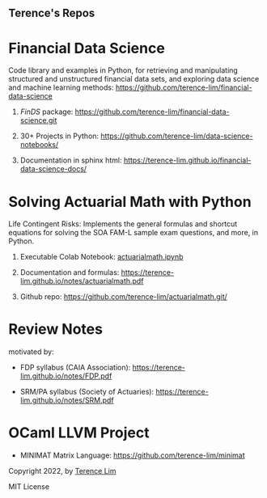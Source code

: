 ## Terence's Repos

# Financial Data Science

Code library and examples in Python, for retrieving and manipulating structured and unstructured financial data sets, and exploring data science and machine learning methods: <https://github.com/terence-lim/financial-data-science>

1. *FinDS* package: <https://github.com/terence-lim/financial-data-science.git>

2. 30+ Projects in Python: <https://github.com/terence-lim/data-science-notebooks/>

3. Documentation in sphinx html: <https://terence-lim.github.io/financial-data-science-docs/>

# Solving Actuarial Math with Python

Life Contingent Risks: Implements the general formulas and shortcut equations for solving the SOA FAM-L sample exam questions, and more, in Python.

1. Executable Colab Notebook: [actuarialmath.ipynb](https://colab.research.google.com/drive/1qguTCMQSk0m273IHApXA7IpUJwSoKEb-?usp=sharing)

2. Documentation and formulas: https://terence-lim.github.io/notes/actuarialmath.pdf

3. Github repo: https://github.com/terence-lim/actuarialmath.git/

# Review Notes

motivated by:

- FDP syllabus (CAIA Association): <https://terence-lim.github.io/notes/FDP.pdf>

- SRM/PA syllabus (Society of Actuaries): <https://terence-lim.github.io/notes/SRM.pdf>

# OCaml LLVM Project

- MINIMAT Matrix Language: <https://github.com/terence-lim/minimat>

Copyright 2022, by [Terence Lim](https://www.linkedin.com/in/terencelim)

MIT License
